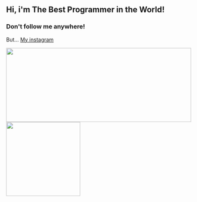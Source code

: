 ## Hi, i'm The Best Programmer in the World!

<div>
  <h3>
    Don't follow me anywhere!
  </h3>
  
  <p>But... <a href="https://instagram.com/christofer.lenartowicz">My instagram</a></p>
</div>
  
<div>
  <img width="500px" height="200px" src="https://github-readme-stats.vercel.app/api?username=chrisLenartowicz&hide=prs&theme=tokyonight" />
  <img width="200px" height="200px" src="https://github-readme-stats.vercel.app/api/top-langs/?username=chrisLenartowicz&theme=tokyonight" />
<div>
